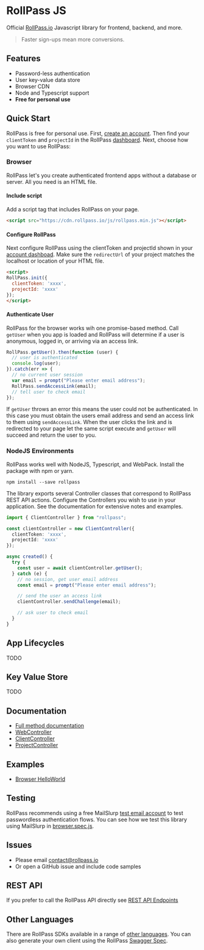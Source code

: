 # RollPass JS

Official [RollPass.io](https://rollpass.io) Javascript library for frontend, backend, and more.

> Faster sign-ups mean more conversions.

## Features
- Password-less authentication
- User key-value data store
- Browser CDN
- Node and Typescript support
- **Free for personal use**

## Quick Start
RollPass is free for personal use. First, [create an account](https://rollpass.io/sign-up). Then find your 
`clientToken` and `projectId` in the RollPass [dashboard](https://rollpass.io/dashboard). Next, choose how you want to use RollPass:

### Browser
RollPass let's you create authenticated frontend apps without a database or server. All you need is an HTML file.

#### Include script
Add a script tag that includes RollPass on your page.

```html
<script src="https://cdn.rollpass.io/js/rollpass.min.js"></script>
```

#### Configure RollPass
Next configure RollPass using the clientToken and projectId shown in your [account dashboad](https://rollpass.io/dashboard).
Make sure the `redirectUrl` of your project matches the localhost or location of your HTML file.

```html
<script>
RollPass.init({
  clientToken: 'xxxx',
  projectId: 'xxxx'
});
</script>
```

#### Authenticate User
RollPass for the browser works wih one promise-based method. Call `getUser` when you app is loaded and RollPass will determine if a user is anonymous, logged in, or arriving via an access link. 

```javascript
RollPass.getUser().then(function (user) {
  // user is authenticated
  console.log(user);
}).catch(err => {
  // no current user session
  var email = prompt("Please enter email address");
  RollPass.sendAccessLink(email);
  // tell user to check email
});
```

If `getUser` throws an error this means the user could not be authenticated. In this case you must obtain the users email address and send an access link to them using `sendAccessLink`. When the user clicks the link and is redirected to your page let the same script execute and `getUser` will succeed and return the user to you. 

### NodeJS Environments
RollPass works well with NodeJS, Typescript, and WebPack. Install the package with npm or yarn.

`npm install --save rollpass`

The library exports several Controller classes that correspond to RollPass REST API actions. 
Configure the Controllers you wish to use in your application. See the documentation  for extensive notes and examples.

```typescript
import { ClientController } from "rollpass";

const clientController = new ClientController({
  clientToken: 'xxxx',
  projectId: 'xxxx'
});

async created() {
  try {
    const user = await clientController.getUser();
  } catch (e) {
    // no session, get user email address
    const email = prompt("Please enter email address");

    // send the user an access link
    clientController.sendChallenge(email);

    // ask user to check email 
  }
}
```

## App Lifecycles
TODO

## Key Value Store
TODO

## Documentation

- [Full method documentation](./docs/README.md)
- [WebController](./docs/classes/webcontroller.md)
- [ClientController](./docs/classes/clientcontroller.md)
- [ProjectController](./docs/classes/projectcontroller.md)

## Examples

- [Browser HelloWorld](./static/index.html)

## Testing
RollPass recommends using a free MailSlurp [test email account](https://www.mailslurp.com) to test passwordless authentication flows.
You can see how we test this library using MailSlurp in [browser.spec.js](./integration/wdio/browser.spec.js).

## Issues

- Please email [contact@rollpass.io](mailto:contact@rollpass.io)
- Or open a GitHub issue and include code samples

## REST API
If you prefer to call the RollPass API directly see [REST API Endpoints](https://api.rollpass.io/docs)

## Other Languages
There are RollPass SDKs available in a range of [other languages](https://rollpass.io/install). You can also generate your own client
using the RollPass [Swagger Spec](https://api.rollpass.io/spec).

